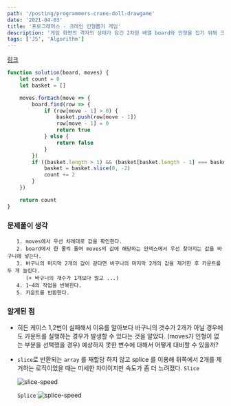 ```yaml
---
path: '/posting/programmers-crane-doll-drawgame'
date: '2021-04-03'
title: '프로그래머스 - 크레인 인형뽑기 게임'
description: '게임 화면의 격자의 상태가 담긴 2차원 배열 board와 인형을 집기 위해 크레인을 작동시킨 위치가 담긴 배열 moves가 매개변수로 주어질 때, 크레인을 모두 작동시킨 후 터트려져 사라진 인형의 개수를 return 하도록 solution 함수를 완성해주세요.'
tags: ['JS', 'Algorithm']
---
```


[링크](https://programmers.co.kr/learn/courses/30/lessons/68644?language=javascript)

```javascript
function solution(board, moves) {
    let count = 0
    let basket = []

    moves.forEach(move => {
        board.find(row => {
            if (row[move - 1] > 0) {
                basket.push(row[move - 1])
                row[move - 1] = 0
                return true
            } else {
                return false
            }
        })
        if ((basket.length > 1) && (basket[basket.length - 1] === basket[basket.length - 2 ])) {
            basket = basket.slice(0, -2)
            count += 2
        }
    })

    return count
}
```

### 문제풀이 생각

       1. moves에서 우선 차례대로 값을 확인한다.
       2. board에서 한 줄씩 돌며 moves의 값에 해당하는 인덱스에서 우선 찾아지는 값을 바구니에 넣는다.
       3. 바구니의 마지막 2개의 값이 같다면 바구니의 마지막 2개의 값을 제거한 후 카운트를 두 개 늘린다.
          (+ 바구니의 개수가 1개보다 많고 ...)
       4. 1~4의 작업을 반복한다.
       5. 카운트를 반환한다.

### 알게된 점

- 히든 케이스 1,2번이 실패해서 이유를 알아보다 바구니의 갯수가 2개가 아닐 경우에도 카운트를 실행하는 경우가 발생할 수 있다는 것을 알았다. (moves가 인형이 없는 부분을 선택했을 경우) 예상하지 못한 변수에 대해서 어떻게 대비할 수 있을까?

- `slice`로 반환되는 `array` 를 재할당 하지 않고 splice 를 이용해 뒤쪽에서 2개를 제거하는 로직이었을 때는 미세한 차이이지만 속도가 좀 더 느려졌다.
  `Slice`

  ![slice-speed](/Users/ibeomdu/dlqjaen.github.io/src/images/markdown/programmers-crane-doll-drawgame/slice-speed.png)

  `Splice`
  ![splice-speed](/Users/ibeomdu/dlqjaen.github.io/src/images/markdown/programmers-crane-doll-drawgame/splice-speed.png)




